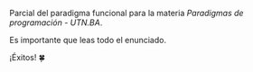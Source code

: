Parcial del paradigma funcional para la materia _Paradigmas de programación - UTN.BA_.

Es importante que leas todo el enunciado. 

¡Éxitos! :four_leaf_clover: